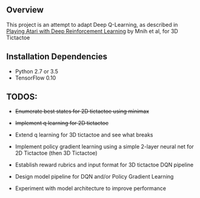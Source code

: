 ## Overview
This project is an attempt to adapt Deep Q-Learning, as described in [Playing Atari with Deep Reinforcement Learning](https://arxiv.org/pdf/1312.5602v1.pdf) by Mnih et al, for 3D Tictactoe

## Installation Dependencies
* Python 2.7 or 3.5
* TensorFlow 0.10

## TODOS:
* ~~Enumerate best states for 2D tictactoe using minimax~~

* ~~Implement q learning for 2D tictactoe~~

* Extend q learning for 3D tictactoe and see what breaks

* Implement policy gradient learning using a simple 2-layer neural net for 2D Tictactoe (then 3D Tictactoe)

* Establish reward rubrics and input format for 3D tictactoe DQN pipeline

* Design model pipeline for DQN and/or Policy Gradient Learning

* Experiment with model architecture to improve performance

